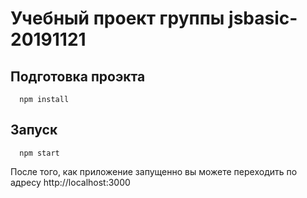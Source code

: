 # Учебный проект группы jsbasic-20191121

## Подготовка проэкта

```
  npm install
```

## Запуск

```
  npm start
```

После того, как приложение запущенно вы можете переходить по адресу http://localhost:3000

